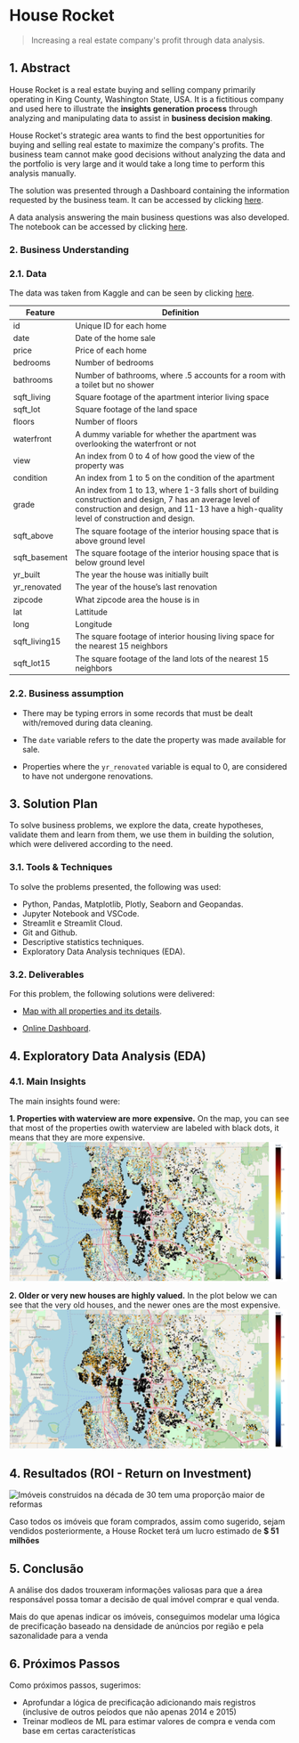 # House Rocket
> Increasing a real estate company's profit through data analysis.


## **1. Abstract**
House Rocket is a real estate buying and selling company primarily operating in King County, Washington State, USA. It is a fictitious company and used here to illustrate the **insights generation process** through analyzing and manipulating data to assist in **business decision making**.


House Rocket's strategic area wants to find the best opportunities for buying and selling real estate to maximize the company's profits. The business team cannot make good decisions without analyzing the data and the portfolio is very large and it would take a long time to perform this analysis manually.

The solution was presented through a Dashboard containing the information requested by the business team. It can be accessed by clicking [here](https://igorvgp-data-analysis-hou-appv03-streamlit-app-dashboard-w7yl50.streamlit.app/).

A data analysis answering the main business questions was also developed. The notebook can be accessed by clicking [here](https://nbviewer.org/github/igorvgp/data_analysis_house_rocket/blob/main/notebooks/data_analysis.ipynb).


### **2. Business Understanding**

### **2.1. Data**

The data was taken from Kaggle and can be seen by clicking [here](https://www.kaggle.com/datasets/harlfoxem/housesalesprediction).

| Feature                | Definition                                                                                               |
|------------------------|----------------------------------------------------------------------------------------------------------|
| id                     | Unique ID for each home                                                                                  |
| date                   | Date of the home sale                                                                                    |
| price                  | Price of each home                                                                                       |
| bedrooms               | Number of bedrooms                                                                                       |
| bathrooms              | Number of bathrooms, where .5 accounts for a room with a toilet but no shower                            |
| sqft_living            | Square footage of the apartment interior living space                                                    |
| sqft_lot               | Square footage of the land space                                                                         |
| floors                 | Number of floors                                                                                         |
| waterfront             | A dummy variable for whether the apartment was overlooking the waterfront or not                         |
| view                   | An index from 0 to 4 of how good the view of the property was                                            |
| condition              | An index from 1 to 5 on the condition of the apartment                                                   |
| grade                  | An index from 1 to 13, where 1-3 falls short of building construction and design, 7 has an average level of construction and design, and 11-13 have a high-quality level of construction and design. |
| sqft_above             | The square footage of the interior housing space that is above ground level                              |
| sqft_basement          | The square footage of the interior housing space that is below ground level                              |
| yr_built               | The year the house was initially built                                                                   |
| yr_renovated           | The year of the house’s last renovation                                                                  |
| zipcode                | What zipcode area the house is in                                                                        |
| lat                    | Lattitude                                                                                                |
| long                   | Longitude                                                                                                |
| sqft_living15          | The square footage of interior housing living space for the nearest 15 neighbors                         |
| sqft_lot15             | The square footage of the land lots of the nearest 15 neighbors                                          |



### **2.2. Business assumption**
 
* There may be typing errors in some records that must be dealt with/removed during data cleaning.

* The `date` variable refers to the date the property was made available for sale.

* Properties where the `yr_renovated` variable is equal to 0, are considered to have not undergone renovations.


## **3. Solution Plan**

To solve business problems, we explore the data, create hypotheses, validate them and learn from them, we use them in building the solution, which were delivered according to the need.

### **3.1. Tools & Techniques**

To solve the problems presented, the following was used:

* Python, Pandas, Matplotlib, Plotly, Seaborn and Geopandas.
* Jupyter Notebook and VSCode.
* Streamlit e Streamlit Cloud.
* Git and Github.
* Descriptive statistics techniques.
* Exploratory Data Analysis techniques (EDA). 

### **3.2. Deliverables**

For this problem, the following solutions were delivered:

* [Map with all properties and its details](https://htmlpreview.github.io/?https://github.com/igorvgp/data_analysis_house_rocket/blob/main/results/kc_house_map.html).

* [Online Dashboard](https://igorvgp-data-analysis-hou-appv03-streamlit-app-dashboard-w7yl50.streamlit.app/).


## **4. Exploratory Data Analysis (EDA)**


### **4.1. Main Insights**

The main insights found were:


**1. Properties with waterview are more expensive.**
On the map, you can see that most of the properties owith waterview are labeled with black dots, it means that they are more expensive.
<img src="img/price_houses.png" width="500">


**2. Older or very new houses are highly valued.**
In the plot below we can see that the very old houses, and the newer ones are the most expensive.
<img src="img/price_houses.png" width="500">


## **4. Resultados (ROI - Return on Investment)**

![Imóveis construidos na década de 30 tem uma proporção maior de reformas](img/p4.jpg "Imóveis construidos na década de 30 tem uma proporção maior de reformas")

Caso todos os imóveis que foram comprados, assim como sugerido, sejam vendidos posteriormente, a House Rocket terá um lucro estimado de **$ 51 milhões**

## **5. Conclusão**

A análise dos dados trouxeram informações valiosas para que a área responsável possa tomar a decisão de qual imóvel comprar e qual venda.

Mais do que apenas indicar os imóveis, conseguimos modelar uma lógica de precificação baseado na densidade de anúncios por região e pela sazonalidade para a venda

## **6. Próximos Passos**

Como próximos passos, sugerimos:

* Aprofundar a lógica de precificação adicionando mais registros (inclusive de outros peíodos que não apenas 2014 e 2015)
* Treinar modleos de ML para estimar valores de compra e venda com base em certas características
